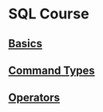 # SQL Course

## [Basics](1_basics/sql-basics.md)

## [Command Types](2_command-types/README.md)

## [Operators](3_operators/sql-operators.md)
